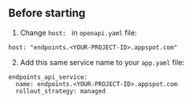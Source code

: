 
## Before starting

1. Change `host: ` in `openapi.yaml` file:

```
host: "endpoints.<YOUR-PROJECT-ID>.appspot.com"
```

2. Add this same service name to your `app.yaml` file:

```
endpoints_api_service:
  name: endpoints.<YOUR-PROJECT-ID>.appspot.com
  rollout_strategy: managed
```

